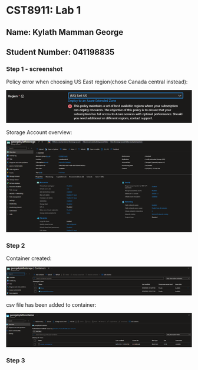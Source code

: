 # CST8911: Lab 1

## Name: Kylath Mamman George

## Student Number: 041198835

### Step 1 - screenshot

Policy error when choosing US East region(chose Canada central instead):

![Policy Error](image.png)

Storage Account overview:

![Storage account overview](image-1.png)

### Step 2

Container created:

![container created](image-3.png)

csv file has been added to container:

![csv file added to container](image-2.png)

### Step 3